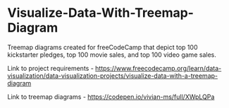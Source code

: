 # Visualize-Data-With-Treemap-Diagram

Treemap diagrams created for freeCodeCamp that depict top 100 kickstarter pledges, top 100 movie sales, and top 100 video game sales.

Link to project requirements - https://www.freecodecamp.org/learn/data-visualization/data-visualization-projects/visualize-data-with-a-treemap-diagram

Link to treemap diagrams - https://codepen.io/vivian-ms/full/XWpLQPa
